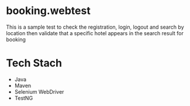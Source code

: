 # booking.webtest
This is a sample test to check the registration, login, logout and search by location then validate that a specific hotel 
appears in the search result for booking

# Tech Stach 
- Java 
- Maven 
- Selenium WebDriver
- TestNG
